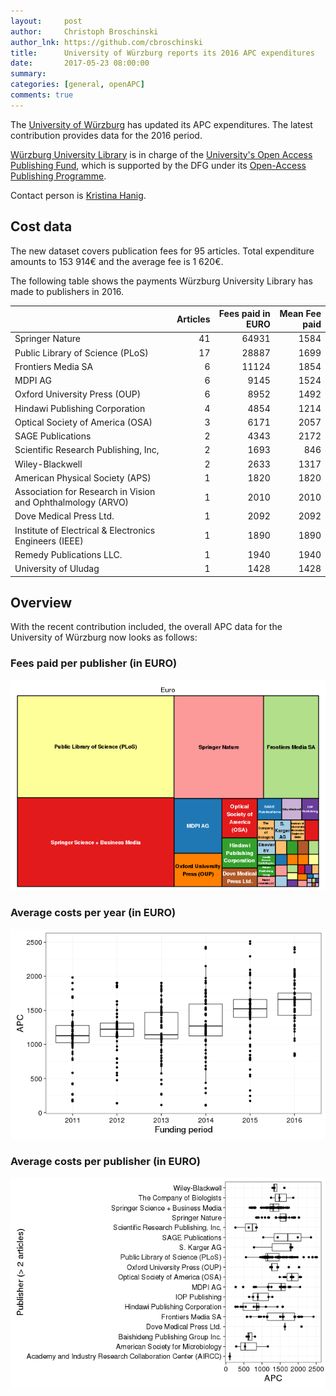 ```yaml
---
layout:     post
author:     Christoph Broschinski
author_lnk: https://github.com/cbroschinski
title:      University of Würzburg reports its 2016 APC expenditures
date:       2017-05-23 08:00:00
summary:    
categories: [general, openAPC]
comments: true
---
```





The [University of Würzburg](https://www.uni-wuerzburg.de) has updated its APC expenditures. The latest contribution provides data for the 2016 period.

[Würzburg University Library](http://www.bibliothek.uni-wuerzburg.de) is in charge of the [University's Open Access Publishing Fund](http://www.bibliothek.uni-wuerzburg.de/en/service0/electronic_publishing/open_access/open_access_journals/), which is supported by the DFG under its [Open-Access Publishing Programme](http://www.dfg.de/en/research_funding/programmes/infrastructure/lis/funding_opportunities/open_access/).

Contact person is [Kristina Hanig](<mailto:openaccess@bibliothek.uni-wuerzburg.de>).
## Cost data



The new dataset covers publication fees for 95 articles. Total expenditure amounts to 153 914€ and the average fee is 1 620€.

The following table shows the payments Würzburg University Library has made to publishers in 2016.


|                                                            | Articles| Fees paid in EURO| Mean Fee paid|
|:-----------------------------------------------------------|--------:|-----------------:|-------------:|
|Springer Nature                                             |       41|             64931|          1584|
|Public Library of Science (PLoS)                            |       17|             28887|          1699|
|Frontiers Media SA                                          |        6|             11124|          1854|
|MDPI AG                                                     |        6|              9145|          1524|
|Oxford University Press (OUP)                               |        6|              8952|          1492|
|Hindawi Publishing Corporation                              |        4|              4854|          1214|
|Optical Society of America (OSA)                            |        3|              6171|          2057|
|SAGE Publications                                           |        2|              4343|          2172|
|Scientific Research Publishing, Inc,                        |        2|              1693|           846|
|Wiley-Blackwell                                             |        2|              2633|          1317|
|American Physical Society (APS)                             |        1|              1820|          1820|
|Association for Research in Vision and Ophthalmology (ARVO) |        1|              2010|          2010|
|Dove Medical Press Ltd.                                     |        1|              2092|          2092|
|Institute of Electrical & Electronics Engineers (IEEE)      |        1|              1890|          1890|
|Remedy Publications LLC.                                    |        1|              1940|          1940|
|University of Uludag                                        |        1|              1428|          1428|

## Overview

With the recent contribution included, the overall APC data for the University of Würzburg now looks as follows:

### Fees paid per publisher (in EURO)

![plot of chunk tree_wuerzburg_2017_05_23_full](/figure/tree_wuerzburg_2017_05_23_full-1.png)

###  Average costs per year (in EURO)

![plot of chunk box_wuerzburg_2017_05_23_year_full](/figure/box_wuerzburg_2017_05_23_year_full-1.png)

###  Average costs per publisher (in EURO)

![plot of chunk box_wuerzburg_2017_05_23_publisher_full](/figure/box_wuerzburg_2017_05_23_publisher_full-1.png)
